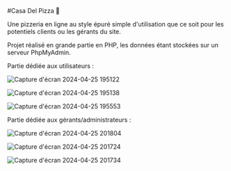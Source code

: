 #Casa Del Pizza 🍕

Une pizzeria en ligne au style épuré simple d'utilisation que ce soit pour les potentiels clients ou les gérants du site.

Projet réalisé en grande partie en PHP, les données étant stockées sur un serveur PhpMyAdmin.

Partie dédiée aux utilisateurs : 

![Capture d'écran 2024-04-25 195122](https://github.com/REN-Romain/Casa-Del-Pizza/assets/109158149/a8dc70f0-bea4-4107-a8a6-09c93b57033f)

![Capture d'écran 2024-04-25 195138](https://github.com/REN-Romain/Casa-Del-Pizza/assets/109158149/24b408f3-a170-4913-ad5c-b87b00f5aad4)

![Capture d'écran 2024-04-25 195553](https://github.com/REN-Romain/Casa-Del-Pizza/assets/109158149/41bac0fe-6be4-4f92-ab32-caa6db0be450)

Partie dédiée aux gérants/administrateurs : 

![Capture d'écran 2024-04-25 201804](https://github.com/REN-Romain/Casa-Del-Pizza/assets/109158149/c7c851aa-8b49-493d-928b-8780109830f4)

![Capture d'écran 2024-04-25 201724](https://github.com/REN-Romain/Casa-Del-Pizza/assets/109158149/090f6130-7493-467b-8487-c0a13e654196)

![Capture d'écran 2024-04-25 201734](https://github.com/REN-Romain/Casa-Del-Pizza/assets/109158149/50059c76-1803-4097-9c16-211fd7de1ff5)
